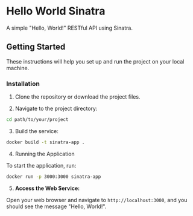 # Hello World Sinatra

A simple "Hello, World!" RESTful API using Sinatra.

## Getting Started

These instructions will help you set up and run the project on your local machine.

### Installation

1. Clone the repository or download the project files.

2. Navigate to the project directory:

```bash
cd path/to/your/project
```

3. Build the service:

```bash
docker build -t sinatra-app .
```

4. Running the Application

To start the application, run:

```bash
docker run -p 3000:3000 sinatra-app
```

5. **Access the Web Service:**

Open your web browser and navigate to `http://localhost:3000`, and you should see the message "Hello, World!".
